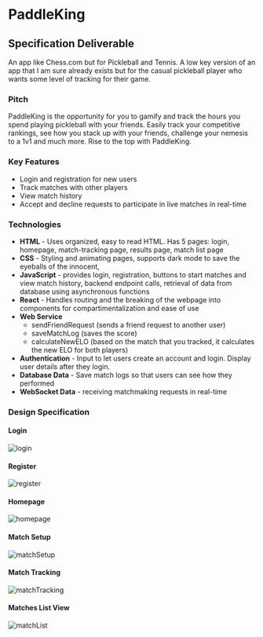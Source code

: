 # PaddleKing

## Specification Deliverable
An app like Chess.com but for Pickleball and Tennis. A low key version of an app that I am sure already exists but for the casual pickleball player who wants some level of tracking for their game.
### Pitch
PaddleKing is the opportunity for you to gamify and track the hours you spend playing pickleball with your friends. Easily track your competitive rankings, see how you stack up with your friends, challenge your nemesis to a 1v1 and much more. Rise to the top with PaddleKing.

### Key Features
- Login and registration for new users
- Track matches with other players
- View match history
- Accept and decline requests to participate in live matches in real-time

### Technologies
- **HTML** - Uses organized, easy to read HTML. Has 5 pages: login, homepage, match-tracking page, results page, match list page
- **CSS** - Styling and animating pages, supports dark mode to save the eyeballs of the innocent, 
- **JavaScript** - provides login, registration, buttons to start matches and view match history, backend endpoint calls, retrieval of data from database using asynchronous functions
- **React** - Handles routing and the breaking of the webpage into components for compartimentalization and ease of use
- **Web Service**
	- sendFriendRequest (sends a friend request to another user)
	- saveMatchLog (saves the score)
	- calculateNewELO (based on the match that you tracked, it calculates the new ELO for both players)
- **Authentication** - Input to let users create an account and login. Display user details after they login.
- **Database Data** - Save match logs so that users can see how they performed
- **WebSocket Data** - receiving matchmaking requests in real-time

### Design Specification
#### Login
![login](LOGIN.png)

#### Register
![register](REGISTER.png)

#### Homepage
![homepage](homepage.png)

#### Match Setup
![matchSetup](MatchSetupPage.png")

#### Match Tracking
![matchTracking](MatchTracking.png)

#### Matches List View
![matchList](MatchList.png)
